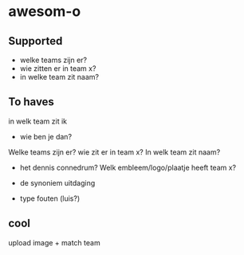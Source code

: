 # awesom-o

## Supported
- welke teams zijn er?
- wie zitten er in team x?
- in welke team zit naam?

## To haves
in welk team zit ik
- wie ben je dan?

Welke teams zijn er?
wie zit er in team x?
In welk team zit naam?
- het dennis connedrum?
Welk embleem/logo/plaatje heeft team x?
- de synoniem uitdaging 

- type fouten (luis?)


## cool
upload image + match team
